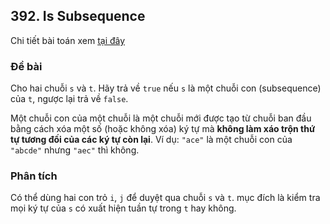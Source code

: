## 392. Is Subsequence

Chi tiết bài toán xem [tại đây](https://leetcode.com/problems/is-subsequence/description)

### Đề bài

Cho hai chuỗi `s` và `t`. Hãy trả về `true` nếu `s` là một chuỗi con (subsequence) của `t`, ngược lại trả về `false`.

Một chuỗi con của một chuỗi là một chuỗi mới được tạo từ chuỗi ban đầu bằng cách xóa một số (hoặc không xóa) ký tự mà **không làm xáo trộn thứ tự tương đối của các ký tự còn lại**. Ví dụ: `"ace"` là một chuỗi con của `"abcde"` nhưng `"aec"` thì không.

### Phân tích
Có thể dùng hai con trỏ `i`, `j` để duyệt qua chuỗi `s` và `t`.
mục đích là kiểm tra mọi ký tự của `s` có xuất hiện tuần tự trong `t` hay không.
